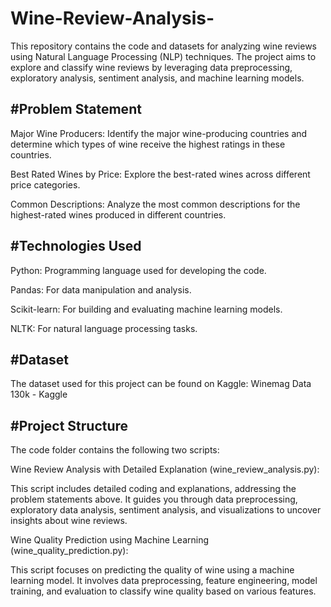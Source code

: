 # Wine-Review-Analysis-
This repository contains the code and datasets for analyzing wine reviews using Natural Language Processing (NLP) techniques. The project aims to explore and classify wine reviews by leveraging data preprocessing, exploratory analysis, sentiment analysis, and machine learning models.


#Problem Statement
---
Major Wine Producers: Identify the major wine-producing countries and determine which types of wine receive the highest ratings in these countries.

Best Rated Wines by Price: Explore the best-rated wines across different price categories.

Common Descriptions: Analyze the most common descriptions for the highest-rated wines produced in different countries.

#Technologies Used
---
Python: Programming language used for developing the code. 

Pandas: For data manipulation and analysis. 

Scikit-learn: For building and evaluating machine learning models. 

NLTK: For natural language processing tasks.

#Dataset
---
The dataset used for this project can be found on Kaggle: Winemag Data 130k - Kaggle

#Project Structure
---
The code folder contains the following two scripts:

Wine Review Analysis with Detailed Explanation (wine_review_analysis.py): 

This script includes detailed coding and explanations, addressing the problem statements above. It guides you through data preprocessing, exploratory data analysis, sentiment analysis, and visualizations to uncover insights about wine reviews.

Wine Quality Prediction using Machine Learning (wine_quality_prediction.py): 

This script focuses on predicting the quality of wine using a machine learning model. It involves data preprocessing, feature engineering, model training, and evaluation to classify wine quality based on various features.
